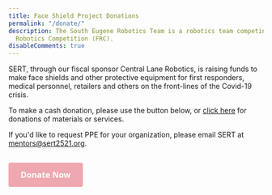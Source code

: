 ```yaml
---
title: Face Shield Project Donations
permalink: "/donate/"
description: The South Eugene Robotics Team is a robotics team competing in the FIRST
  Robotics Competition (FRC).
disableComments: true
---
```


SERT, through our fiscal sponsor Central Lane Robotics, is raising funds to make face shields 
and other protective equipment for first responders, medical personnel, retailers and others on the front-lines
of the Covid-19 crisis. 

To make a cash donation, please use the button below, or [click here](/ppe) for donations of
materials or services.

If you'd like to request PPE for your organization, please email SERT at [mentors@sert2521.org](mailto:mentors@sert2521.org).

<h2>
  <a id='gfm-charity-donate-link' style='background-color:#efa8b0; color: white; border-radius: 4px; padding: 12px 24px; display: inline-block; text-decoration: none; vertical-align: middle; font-size: 16px; font-family: Open Sans,sans-serif; line-height: 24px' role='button' href='https://charity.gofundme.com/o/en/campaign/shield-lane-county'>Donate Now</a>
</h2>
